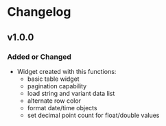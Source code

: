 # Changelog

## v1.0.0

### Added or Changed
- Widget created with this functions:
    * basic table widget
    * pagination capability
    * load string and variant data list
    * alternate row color
    * format date/time objects
    * set decimal point count for float/double values